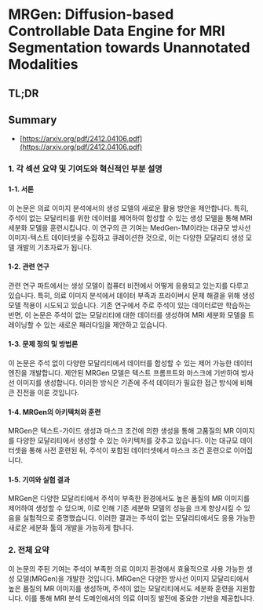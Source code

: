 # MRGen: Diffusion-based Controllable Data Engine for MRI Segmentation towards Unannotated Modalities
## TL;DR
## Summary
- [https://arxiv.org/pdf/2412.04106.pdf](https://arxiv.org/pdf/2412.04106.pdf)

### 1. 각 섹션 요약 및 기여도와 혁신적인 부분 설명

#### 1-1. 서론
이 논문은 의료 이미지 분석에서의 생성 모델의 새로운 활용 방안을 제안합니다. 특히, 주석이 없는 모달리티를 위한 데이터를 제어하여 합성할 수 있는 생성 모델을 통해 MRI 세분화 모델을 훈련시킵니다. 이 연구의 큰 기여는 MedGen-1M이라는 대규모 방사선 이미지-텍스트 데이터셋을 수집하고 큐레이션한 것으로, 이는 다양한 모달리티 생성 모델 개발의 기초자료가 됩니다.

#### 1-2. 관련 연구
관련 연구 파트에서는 생성 모델이 컴퓨터 비전에서 어떻게 응용되고 있는지를 다루고 있습니다. 특히, 의료 이미지 분석에서 데이터 부족과 프라이버시 문제 해결을 위해 생성 모델 적용이 시도되고 있습니다. 기존 연구에서 주로 주석이 있는 데이터로만 학습하는 반면, 이 논문은 주석이 없는 모달리티에 대한 데이터를 생성하여 MRI 세분화 모델을 트레이닝할 수 있는 새로운 패러다임을 제안하고 있습니다.

#### 1-3. 문제 정의 및 방법론
이 논문은 주석 없이 다양한 모달리티에서 데이터를 합성할 수 있는 제어 가능한 데이터 엔진을 개발합니다. 제안된 MRGen 모델은 텍스트 프롬프트와 마스크에 기반하여 방사선 이미지를 생성합니다. 이러한 방식은 기존에 주석 데이터가 필요한 접근 방식에 비해 큰 진전을 이룬 것입니다.

#### 1-4. MRGen의 아키텍처와 훈련
MRGen은 텍스트-가이드 생성과 마스크 조건에 의한 생성을 통해 고품질의 MR 이미지를 다양한 모달리티에서 생성할 수 있는 아키텍처를 갖추고 있습니다. 이는 대규모 데이터셋을 통해 사전 훈련된 뒤, 주석이 포함된 데이터셋에서 마스크 조건 훈련으로 이어집니다.

#### 1-5. 기여와 실험 결과
MRGen은 다양한 모달리티에서 주석이 부족한 환경에서도 높은 품질의 MR 이미지를 제어하여 생성할 수 있으며, 이로 인해 기존 세분화 모델의 성능을 크게 향상시킬 수 있음을 실험적으로 증명했습니다. 이러한 결과는 주석이 없는 모달리티에서도 응용 가능한 새로운 세분화 툴의 개발을 가능하게 합니다.

### 2. 전체 요약
이 논문의 주된 기여는 주석이 부족한 의료 이미지 환경에서 효율적으로 사용 가능한 생성 모델(MRGen)을 개발한 것입니다. MRGen은 다양한 방사선 이미지 모달리티에서 높은 품질의 MR 이미지를 생성하며, 주석이 없는 모달리티에서도 세분화 훈련을 지원합니다. 이를 통해 MRI 분석 도메인에서의 의료 이미징 발전에 중요한 기반을 제공합니다.